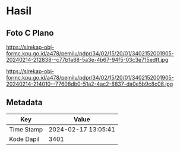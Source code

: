 # Hasil

## Foto C Plano

https://sirekap-obj-formc.kpu.go.id/a478/pemilu/pdpr/34/02/15/20/01/3402152001905-20240214-212838--c77b1a88-5a3e-4b67-94f5-03c3e715edff.jpg

https://sirekap-obj-formc.kpu.go.id/a478/pemilu/pdpr/34/02/15/20/01/3402152001905-20240214-214010--77608db0-51a2-4ac2-8837-da0e5b9c8c08.jpg


## Metadata

| Key        | Value               |
| ---------- | ------------------- |
| Time Stamp | 2024-02-17 13:05:41 |
| Kode Dapil | 3401                |



